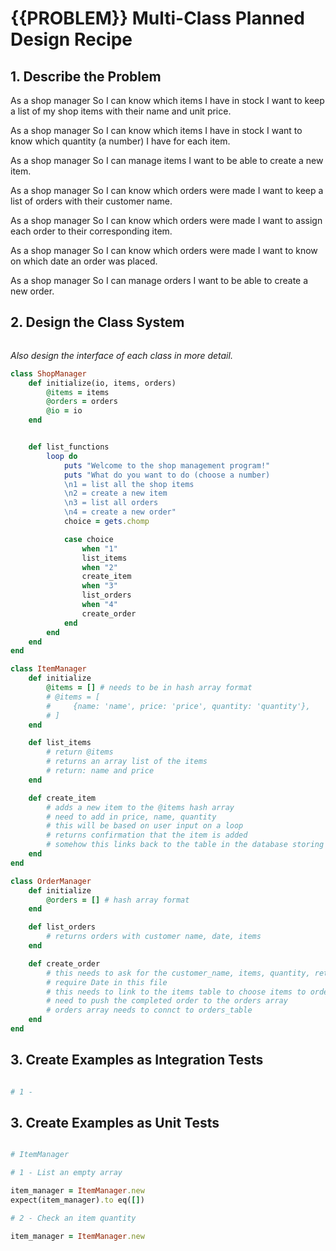 # {{PROBLEM}} Multi-Class Planned Design Recipe

## 1. Describe the Problem

As a shop manager
So I can know which items I have in stock
I want to keep a list of my shop items with their name and unit price.

As a shop manager
So I can know which items I have in stock
I want to know which quantity (a number) I have for each item.

As a shop manager
So I can manage items
I want to be able to create a new item.

As a shop manager
So I can know which orders were made
I want to keep a list of orders with their customer name.

As a shop manager
So I can know which orders were made
I want to assign each order to their corresponding item.

As a shop manager
So I can know which orders were made
I want to know on which date an order was placed. 

As a shop manager
So I can manage orders
I want to be able to create a new order.

## 2. Design the Class System

```
```

_Also design the interface of each class in more detail._

```ruby
class ShopManager
    def initialize(io, items, orders)
        @items = items
        @orders = orders
        @io = io
    end


    def list_functions
        loop do
            puts "Welcome to the shop management program!"
            puts "What do you want to do (choose a number)
            \n1 = list all the shop items
            \n2 = create a new item
            \n3 = list all orders
            \n4 = create a new order"
            choice = gets.chomp

            case choice
                when "1"
                list_items
                when "2"
                create_item
                when "3"
                list_orders
                when "4"
                create_order
            end
        end
    end
end

class ItemManager
    def initialize
        @items = [] # needs to be in hash array format
        # @items = [
        #     {name: 'name', price: 'price', quantity: 'quantity'},
        # ]
    end

    def list_items
        # return @items
        # returns an array list of the items
        # return: name and price
    end

    def create_item
        # adds a new item to the @items hash array
        # need to add in price, name, quantity
        # this will be based on user input on a loop
        # returns confirmation that the item is added
        # somehow this links back to the table in the database storing the items
    end
end

class OrderManager
    def initialize
        @orders = [] # hash array format
    end

    def list_orders
        # returns orders with customer name, date, items
    end

    def create_order
        # this needs to ask for the customer_name, items, quantity, return the date
        # require Date in this file
        # this needs to link to the items table to choose items to order
        # need to push the completed order to the orders array
        # orders array needs to connct to orders_table
    end
end

```

## 3. Create Examples as Integration Tests

```ruby

# 1 - 


```


## 3. Create Examples as Unit Tests

```ruby

# ItemManager

# 1 - List an empty array

item_manager = ItemManager.new
expect(item_manager).to eq([])

# 2 - Check an item quantity

item_manager = ItemManager.new







```